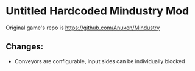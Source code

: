 # Untitled Hardcoded Mindustry Mod
Original game's repo is https://github.com/Anuken/Mindustry
## Changes:
- Conveyors are configurable, input sides can be individually blocked